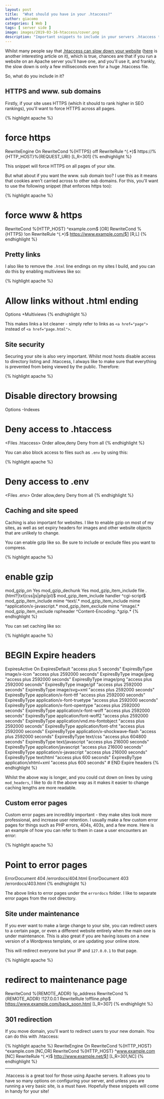 ```yaml
---
layout: post
title:  "What should you have in your .htaccess?"
author: giacomo
categories: [ Web ]
tags: [ server side ]
image: images/2019-03-16-htaccess/cover.png
description: "Important snippets to include in your servers .htaccess to make your site better."
---
```


Whilst many people say that <a href="https://www.quora.com/Will-too-many-lines-in-an-htaccess-file-slow-a-websites-load-time/answer/Jonathan-Klein-1?ch=10&share=b21f726d&srid=pns5" target="_blank">.htaccess can slow down your website</a> (<a href="https://www.danielmorell.com/guides/htaccess-seo/basics/dont-use-htaccess-unless-you-must" target="_blank">here</a> is another interesting article on it), which is true, chances are that if you run a website on an Apache server you'll have one, and you'll use it, and frankly, the slow down is only a few milliseconds even for a huge .htaccess file.

So, what do you include in it?

## HTTPS and www. sub domains
Firstly, if your site uses HTTPS (which it should to rank higher in SEO rankings), you'll want to force HTTPS across all pages.

{% highlight apache %}
# force https
<IfModule mod_rewrite.c>
RewriteEngine On
RewriteCond %{HTTPS} off
RewriteRule ^(.*)$ https://%{HTTP_HOST}%{REQUEST_URI} [L,R=301]
</IfModule>
{% endhighlight %}

This snippet will force HTTPS on all pages of your site.

But what about if you want the www. sub domain too? I use this as it means that cookies aren't carried across to other sub domains. For this, you'll want to use the following snippet (that enforces https too):

{% highlight apache %}
# force www & https
RewriteCond %{HTTP_HOST} ^example\.com$ [OR]
RewriteCond %{HTTPS} !on
RewriteRule ^(.*)$ https://www.example.com/$1 [R,L]
{% endhighlight %}

## Pretty links
I also like to remove the `.html` line endings on my sites I build, and you can do this by enabling multiviews like so:

{% highlight apache %}
# Allow links without .html ending
Options +Multiviews
{% endhighlight %}

This makes links a lot cleaner - simply refer to links as `<a href="page">` instead of `<a href="page.html">`.

## Site security
Securing your site is also very important. Whilst most hosts disable access to directory listing and .htaccess, I always like to make sure that everything is prevented from being viewed by the public. Therefore:

{% highlight apache %}
# Disable directory browsing
Options -Indexes

# Deny access to .htaccess
<Files .htaccess>
    Order allow,deny
    Deny from all
</Files>
{% endhighlight %}

You can also block access to files such as `.env` by using this:

{% highlight apache %}
# Deny access to .env
<Files .env>
    Order allow,deny
    Deny from all
</Files>
{% endhighlight %}

## Caching and site speed
Caching is also important for websites. I like to enable gzip on most of my sites, as well as set expiry headers for images and other website objects that are unlikely to change.

You can enable gzip like so. Be sure to include or exclude files you want to compress.

{% highlight apache %}
# enable gzip
<ifModule mod_gzip.c>
    mod_gzip_on Yes
    mod_gzip_dechunk Yes
    mod_gzip_item_include file .(html?|txt|css|js|php|pl)$
    mod_gzip_item_include handler ^cgi-script$
    mod_gzip_item_include mime ^text/.*
    mod_gzip_item_include mime ^application/x-javascript.*
    mod_gzip_item_exclude mime ^image/.*
    mod_gzip_item_exclude rspheader ^Content-Encoding:.*gzip.*
</ifModule>
{% endhighlight %}

You can set caching like so:

{% highlight apache %}
# BEGIN Expire headers  
<ifModule mod_expires.c>  
        ExpiresActive On  
        ExpiresDefault "access plus 5 seconds"  
        ExpiresByType image/x-icon "access plus 2592000 seconds"  
        ExpiresByType image/jpeg "access plus 2592000 seconds"  
        ExpiresByType image/png "access plus 2592000 seconds"  
        ExpiresByType image/gif "access plus 2592000 seconds"  
        ExpiresByType image/svg+xml "access plus 2592000 seconds"
        ExpiresByType application/x-font-ttf "access plus 2592000 seconds"
        ExpiresByType application/x-font-truetype "access plus 2592000 seconds"
        ExpiresByType application/x-font-opentype "access plus 2592000 seconds"
        ExpiresByType application/x-font-woff "access plus 2592000 seconds"
        ExpiresByType application/font-woff2 "access plus 2592000 seconds"
        ExpiresByType application/vnd.ms-fontobject "access plus 2592000 seconds"
        ExpiresByType application/font-sfnt "access plus 2592000 seconds"
        ExpiresByType application/x-shockwave-flash "access plus 2592000 seconds"  
        ExpiresByType text/css "access plus 604800 seconds"  
        ExpiresByType text/javascript "access plus 216000 seconds"  
        ExpiresByType application/javascript "access plus 216000 seconds"  
        ExpiresByType application/x-javascript "access plus 216000 seconds"  
        ExpiresByType text/html "access plus 600 seconds"  
        ExpiresByType application/xhtml+xml "access plus 600 seconds"  
</ifModule>  
# END Expire headers  
{% endhighlight %}

Whilst the above way is longer, and you could cut down on lines by using `mod_headers`, I like to do it the above way as it makes it easier to change caching lengths are more readable.

## Custom error pages
Custom error pages are incredibly important - they make sites look more professional, and increase user retention. I usually make a few custom error pages for things such as PHP errors, 404s, 403s, and a few more. Here is an example of how you can refer to them in case a user encounters an error:

{% highlight apache %}
# Point to error pages
ErrorDocument 404 /errordocs/404.html
ErrorDocument 403 /errordocs/403.html
{% endhighlight %}

The above links to error pages under the `errordocs` folder. I like to separate error pages from the root directory.

## Site under maintenance
If you ever want to make a large change to your site, you can redirect users to a certain page, or even a different website entirely when the main one is under maintenance. This is also great if you are having issues on a new version of a Wordpress template, or are updating your online store.

This will redirect everyone but your IP and `127.0.0.1` to that page.

{% highlight apache %}
# redirect to maintenance page
RewriteCond %{REMOTE_ADDR}  !ip_address
RewriteCond %{REMOTE_ADDR}  !127.0.0.1
RewriteRule !offline.php$ https://www.example.com/back_soon.html [L,R=307]
{% endhighlight %}

## 301 redirection
If you move domain, you'll want to redirect users to your new domain. You can do this with .htaccess:

{% highlight apache %}
RewriteEngine On
RewriteCond %{HTTP_HOST} ^example.com [NC,OR]
RewriteCond %{HTTP_HOST} ^www.example.com [NC]
RewriteRule ^(.*)$ http://www.example.net/$1 [L,R=301,NC]
{% endhighlight %}

---

.htaccess is a great tool for those using Apache servers. It allows you to have so many options on configuring your server, and unless you are running a very basic site, is a must have. Hopefully these snippets will come in handy for your site!